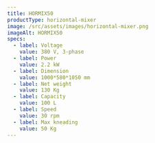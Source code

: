 ```yaml
---
title: HORMIX50
productType: horizontal-mixer
image: /src/assets/images/horizontal-mixer.png
imageAlt: HORMIX50
specs:
  - label: Voltage
    value: 380 V, 3-phase
  - label: Power
    value: 2.2 kW
  - label: Dimension
    value: 1000*580*1050 mm
  - label: Net weight
    value: 130 Kg
  - label: Capacity
    value: 100 L
  - label: Speed
    value: 30 rpm
  - label: Max kneading
    value: 50 Kg
---
```

